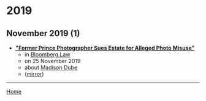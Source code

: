 # 2019

## November 2019 (1)

 - [**"Former Prince Photographer Sues Estate for Alleged Photo Misuse"**](https://news.bloomberglaw.com/ip-law/former-prince-photographer-sues-estate-for-alleged-photo-misuse)
    - in [Bloomberg Law](../../publications/bloomberg-law/index.md)
    - on 25 November 2019
    - about [Madison Dube](../../topics/madison-dube/index.md)
    - ([mirror](https://web.archive.org/web/*/https://news.bloomberglaw.com/ip-law/former-prince-photographer-sues-estate-for-alleged-photo-misuse))

----

[Home](../index.md)
